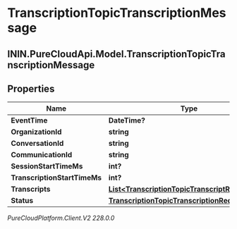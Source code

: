 # TranscriptionTopicTranscriptionMessage

## ININ.PureCloudApi.Model.TranscriptionTopicTranscriptionMessage

## Properties

|Name | Type | Description | Notes|
|------------ | ------------- | ------------- | -------------|
| **EventTime** | **DateTime?** |  | [optional] |
| **OrganizationId** | **string** |  | [optional] |
| **ConversationId** | **string** |  | [optional] |
| **CommunicationId** | **string** |  | [optional] |
| **SessionStartTimeMs** | **int?** |  | [optional] |
| **TranscriptionStartTimeMs** | **int?** |  | [optional] |
| **Transcripts** | [**List&lt;TranscriptionTopicTranscriptResult&gt;**](TranscriptionTopicTranscriptResult) |  | [optional] |
| **Status** | [**TranscriptionTopicTranscriptionRequestStatus**](TranscriptionTopicTranscriptionRequestStatus) |  | [optional] |



_PureCloudPlatform.Client.V2 228.0.0_
